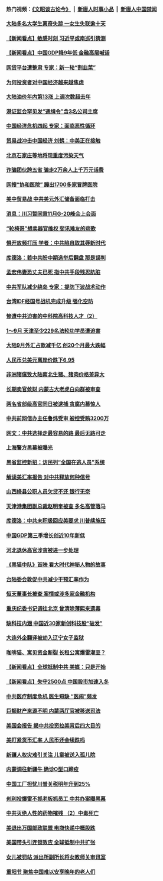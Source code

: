 #### 热门视频：[《文昭谈古论今》](https://github.com/gfw-breaker/wenzhao/blob/master/README.md?t=10192134) &nbsp;|&nbsp; [新唐人时事小品](https://github.com/gfw-breaker/ntdtv-comedy/blob/master/README.md?t=10192134) &nbsp;|&nbsp; [新唐人中国禁闻](https://github.com/gfw-breaker/ntdtv-news/blob/master/README.md?t=10192134)

#### [大陆多名大学生离奇失踪 一女生失联逾十天](../pages/nsc413/n10795909.md?t=10192134) 

#### [【新闻看点】敏感时刻 习近平或南巡引猜测](../pages/nsc413/n10795919.md?t=10192134) 

#### [【新闻看点】中国GDP降9年低 金融高层喊话](../pages/nsc413/n10795790.md?t=10192134) 

#### [网贷平台遭整肃 专家：新一轮“割韭菜”](../pages/nsc413/n10795404.md?t=10192134) 

#### [为何投资者对中国经济越来越焦虑](../pages/nsc413/n10796047.md?t=10192134) 

#### [大陆油价年内第13涨 上调次数超去年](../pages/nsc413/n10795954.md?t=10192134) 

#### [港证监会罕见发“通缉令”含3名公司主席](../pages/nsc413/n10795742.md?t=10192134) 

#### [中国经济危机四起  专家：面临恶性循环](../pages/nsc413/n10795877.md?t=10192134) 

#### [贸易战冲击中国经济 刘鹤：中美正在接触](../pages/nsc413/n10795672.md?t=10192134) 

#### [北京石家庄等地将现重度污染天气](../pages/nsc413/n10795641.md?t=10192134) 

#### [诈骗团伙跨五省 骗走2万余人上千万元话费](../pages/nsc413/n10795330.md?t=10192134) 

#### [网搜“协和医院” 蹦出1700多家冒牌医院](../pages/nsc413/n10795714.md?t=10192134) 

#### [美中贸易战  中共美元外汇储备面临打击](../pages/nsc413/n10795663.md?t=10192134) 

#### [消息：川习暂同意11月G-20峰会上会面](../pages/nsc413/n10795644.md?t=10192134) 

#### [“轮椅哥”想卖器官维权  斐讯难友的悲歌](../pages/nsc413/n10789105.md?t=10192134) 

#### [惧开放频打压 学者：中共陷自取其辱新时代](../pages/nsc413/n10795320.md?t=10192134) 

#### [库德洛：若中共盼中期选举后翻盘 那是误判](../pages/nsc413/n10795527.md?t=10192134) 


#### [孟宏伟妻恐丈夫已死 指中共手段残忍肮脏](../pages/nsc413/n10795287.md?t=10192134) 

#### [中共军队减少绕岛 专家：提防下波战术动作](../pages/nsc413/n10795223.md?t=10192134) 

#### [台湾IDF经国号战机完成升级 强化空防](../pages/nsc413/n10794991.md?t=10192134) 

#### [惨遭中共迫害的中科院高科技人才（2）](../pages/nsc413/n10788834.md?t=10192134) 

#### [1～9月 天津至少229名法轮功学员遭迫害](../pages/nsc413/n10790199.md?t=10192134) 

#### [大陆9月外汇占款减千亿 创20个月最大跌幅](../pages/nsc413/n10795098.md?t=10192134) 

#### [人民币兑美元离岸价跌下6.95](../pages/nsc413/n10794723.md?t=10192134) 

#### [非洲猪瘟致大陆南北生猪、猪肉价格差异大](../pages/nsc413/n10794039.md?t=10192134) 

#### [长期卖官敛财 内蒙古大老虎白向群被审查](../pages/nsc413/n10794940.md?t=10192134) 

#### [两名省部级高官同日被逮捕 贪腐内幕惊人](../pages/nsc413/n10794675.md?t=10192134) 

#### [中共前网信办主任鲁炜受审 被控受贿3200万](../pages/nsc413/n10794564.md?t=10192134) 

#### [网文：中共选择走最容易的路 最后无路可走](../pages/nsc413/n10794310.md?t=10192134) 

#### [上海警方黑幕被曝光](../pages/nsc413/n10794393.md?t=10192134) 

#### [黑省监控新招：访民列“全国在逃人员”系统](../pages/nsc413/n10794196.md?t=10192134) 

#### [解读美汇率报告 对中共释放何种信号](../pages/nsc413/n10793405.md?t=10192134) 

#### [山西绛县公职人员欠贷不还 银行无奈](../pages/nsc413/n10794389.md?t=10192134) 

#### [天津港集团副总裁赵明奎被查 多名高管落马](../pages/nsc413/n10794503.md?t=10192134) 

#### [库德洛：中共未积极回应美要求 川普续施压](../pages/nsc413/n10793971.md?t=10192134) 

#### [中国GDP第三季增长创近10年新低](../pages/nsc413/n10793923.md?t=10192134) 

#### [河北退休高官涉贪被进一步处理](../pages/nsc413/n10794158.md?t=10192134) 

#### [《黑猫中队》首映 看大时代神秘人物的故事](../pages/nsc413/n10790491.md?t=10192134) 

#### [台陆委会敦促中共减少干预汇率作为](../pages/nsc413/n10794127.md?t=10192134) 

#### [恒天董事长被查 案情或涉多家金融机构](../pages/nsc413/n10793702.md?t=10192134) 

#### [重庆纪委书记调往北京 曾清除薄熙来遗毒](../pages/nsc413/n10792950.md?t=10192134) 

#### [缺科技内涵 中国近30家新创科技股“破发”](../pages/nsc413/n10793527.md?t=10192134) 

#### [大连外企翻译被劫入辽宁女子监狱](../pages/nsc413/n10792493.md?t=10192134) 

#### [咖啡猫、寓见资金断裂 长租公寓爆雷潮至？](../pages/nsc413/n10793535.md?t=10192134) 

#### [【新闻看点】全球抵制中共 美媒：只是开始](../pages/nsc413/n10793045.md?t=10192134) 

#### [【新闻看点】失守2500点 中国股市加速入冬](../pages/nsc413/n10793197.md?t=10192134) 

#### [中共医疗制度危机 医生短缺 “医闹”频发](../pages/nsc413/n10793075.md?t=10192134) 

#### [巨额财产来源不明 内蒙两厅官被移送司法](../pages/nsc413/n10793410.md?t=10192134) 

#### [美国会报告 揭中共投资拉美背后四大目的](../pages/nsc413/n10793442.md?t=10192134) 

#### [美盯紧货币汇率 人民币还会续跌吗](../pages/nsc413/n10793236.md?t=10192134) 

#### [新疆人权灾难引关注 儿童被送入孤儿院](../pages/nsc413/n10793117.md?t=10192134) 

#### [内蒙调往新疆牛 确诊O型口蹄疫](../pages/nsc413/n10793198.md?t=10192134) 

#### [中国工厂担忧川普关税明年升到25%](../pages/nsc413/n10793015.md?t=10192134) 

#### [创利投爆雷不抓老板抓员工 中共办案曝黑幕](../pages/nsc413/n10792171.md?t=10192134) 

#### [中共灭绝人性的药物摧残 （2）中毒死亡](../pages/nsc413/n10766480.md?t=10192134) 

#### [美退出万国邮政联盟 电商快递中概股跌](../pages/nsc413/n10792976.md?t=10192134) 

#### [美国带头引连锁效应 全球抵制中共扩张](../pages/nsc413/n10789877.md?t=10192134) 

#### [女儿被罚站 派出所副所长将女教师关审讯室](../pages/nsc413/n10792873.md?t=10192134) 

#### [重阳节 聚焦中国难以安享晚年的老人们](../pages/nsc413/n10791340.md?t=10192134) 


